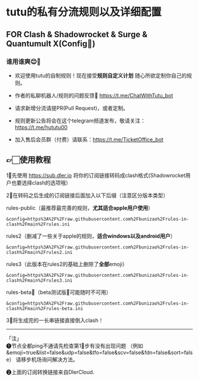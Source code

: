 
# tutu的私有分流规则以及详细配置

## FOR Clash & Shadowrocket & Surge & Quantumult X(Config👷)

### 谁用谁爽😊🥰

* 欢迎使用tutu的自制规则！现在接受**规则自定义计划** 随心所欲定制你自己的规则。

* 作者的私聊机器人/规则的问题反馈🤖️ https://t.me/ChatWithTutu_bot

* 请求新增分流请提PR(Pull Request)，或者定制。

* 规则更新公告将会在这个telegram频道发布，敬请关注： https://t.me/hututu00

* 加入售后会员群（付费）请联系：https://t.me/TicketOffice_bot


## 👉🏻使用教程
1⃣️先使用  https://sub.dler.io 将你的订阅链接转码成clash格式(Shadowrocket用户也要选择clash的选项哦）

2⃣️在转码之后生成的订阅链接后面加入以下后缀（注意区分版本类型）

rules-public（最推荐最完善的规则，**尤其适合apple用户使用**）
```
&config=https%3A%2F%2Fraw.githubusercontent.com%2Fbunizao%2Frules-in-clash%2Fmain%2Frules.ini
```
rules2（删减了一些关于apple的规则，**适合windows以及android用户**）
```
&config=https%3A%2F%2Fraw.githubusercontent.com%2Fbunizao%2Frules-in-clash%2Fmain%2Frules2.ini
```
rules3（此版本在rules2的基础上删除了**全部**emoji） 
```
&config=https%3A%2F%2Fraw.githubusercontent.com%2Fbunizao%2Frules-in-clash%2Fmain%2Frules3.ini
```
rules-beta🚧（beta测试版🚧可能随时不可用）  
```
&config=https%3A%2F%2Fraw.githubusercontent.com%2Fbunizao%2Frules-in-clash%2Fmain%2Frules-beta.ini
```
3⃣️将生成完的一长串链接直接倒入clash！
****
「注」  
❶节点全都ping不通请先检查第1⃣️步有没有出现问题  （例如&emoji=true&list=false&udp=false&tfo=false&scv=false&fdn=false&sort=false）  请移步机场询问解决方法。

❷上面的订阅转换链接来自DlerCloud.
